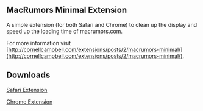 ## MacRumors Minimal Extension

A simple extension (for both Safari and Chrome) to clean up the display and speed up the loading time of macrumors.com.

For more information visit [http://cornellcampbell.com/extensions/posts/2/macrumors-minimal/](http://cornellcampbell.com/extensions/posts/2/macrumors-minimal/).

## Downloads

[Safari Extension](http://cornellcampbell.com/extensions/download/MacRumorsMinimal-1.7.1.safariextz/)

[Chrome Extension](https://chrome.google.com/webstore/detail/macrumors-minimal/knlichnkddfegomdakjjbcgmnkenaack)